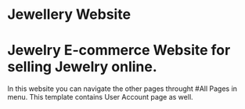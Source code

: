 # Jewellery Website

# Jewelry E-commerce Website for selling Jewelry online.

In this website you can navigate the other pages throught #All Pages in menu.
This template contains User Account page as well.


